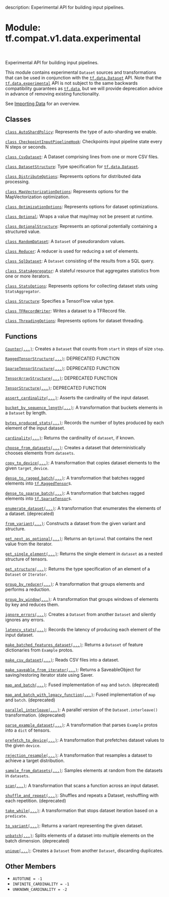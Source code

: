 description: Experimental API for building input pipelines.

<div itemscope itemtype="http://developers.google.com/ReferenceObject">
<meta itemprop="name" content="tf.compat.v1.data.experimental" />
<meta itemprop="path" content="Stable" />
<meta itemprop="property" content="AUTOTUNE"/>
<meta itemprop="property" content="INFINITE_CARDINALITY"/>
<meta itemprop="property" content="UNKNOWN_CARDINALITY"/>
</div>

# Module: tf.compat.v1.data.experimental

<!-- Insert buttons and diff -->

<table class="tfo-notebook-buttons tfo-api nocontent" align="left">

</table>



Experimental API for building input pipelines.


This module contains experimental `Dataset` sources and transformations that can
be used in conjunction with the <a href="../../../../tf/data/Dataset.md"><code>tf.data.Dataset</code></a> API. Note that the
<a href="../../../../tf/data/experimental.md"><code>tf.data.experimental</code></a> API is not subject to the same backwards compatibility
guarantees as <a href="../../../../tf/data.md"><code>tf.data</code></a>, but we will provide deprecation advice in advance of
removing existing functionality.

See [Importing Data](https://tensorflow.org/guide/datasets) for an overview.




## Classes

[`class AutoShardPolicy`](../../../../tf/data/experimental/AutoShardPolicy.md): Represents the type of auto-sharding we enable.

[`class CheckpointInputPipelineHook`](../../../../tf/data/experimental/CheckpointInputPipelineHook.md): Checkpoints input pipeline state every N steps or seconds.

[`class CsvDataset`](../../../../tf/compat/v1/data/experimental/CsvDataset.md): A Dataset comprising lines from one or more CSV files.

[`class DatasetStructure`](../../../../tf/data/DatasetSpec.md): Type specification for <a href="../../../../tf/data/Dataset.md"><code>tf.data.Dataset</code></a>.

[`class DistributeOptions`](../../../../tf/data/experimental/DistributeOptions.md): Represents options for distributed data processing.

[`class MapVectorizationOptions`](../../../../tf/data/experimental/MapVectorizationOptions.md): Represents options for the MapVectorization optimization.

[`class OptimizationOptions`](../../../../tf/data/experimental/OptimizationOptions.md): Represents options for dataset optimizations.

[`class Optional`](../../../../tf/data/experimental/Optional.md): Wraps a value that may/may not be present at runtime.

[`class OptionalStructure`](../../../../tf/OptionalSpec.md): Represents an optional potentially containing a structured value.

[`class RandomDataset`](../../../../tf/compat/v1/data/experimental/RandomDataset.md): A `Dataset` of pseudorandom values.

[`class Reducer`](../../../../tf/data/experimental/Reducer.md): A reducer is used for reducing a set of elements.

[`class SqlDataset`](../../../../tf/compat/v1/data/experimental/SqlDataset.md): A `Dataset` consisting of the results from a SQL query.

[`class StatsAggregator`](../../../../tf/compat/v1/data/experimental/StatsAggregator.md): A stateful resource that aggregates statistics from one or more iterators.

[`class StatsOptions`](../../../../tf/data/experimental/StatsOptions.md): Represents options for collecting dataset stats using `StatsAggregator`.

[`class Structure`](../../../../tf/TypeSpec.md): Specifies a TensorFlow value type.

[`class TFRecordWriter`](../../../../tf/data/experimental/TFRecordWriter.md): Writes a dataset to a TFRecord file.

[`class ThreadingOptions`](../../../../tf/data/experimental/ThreadingOptions.md): Represents options for dataset threading.

## Functions

[`Counter(...)`](../../../../tf/compat/v1/data/experimental/Counter.md): Creates a `Dataset` that counts from `start` in steps of size `step`.

[`RaggedTensorStructure(...)`](../../../../tf/compat/v1/data/experimental/RaggedTensorStructure.md): DEPRECATED FUNCTION

[`SparseTensorStructure(...)`](../../../../tf/compat/v1/data/experimental/SparseTensorStructure.md): DEPRECATED FUNCTION

[`TensorArrayStructure(...)`](../../../../tf/compat/v1/data/experimental/TensorArrayStructure.md): DEPRECATED FUNCTION

[`TensorStructure(...)`](../../../../tf/compat/v1/data/experimental/TensorStructure.md): DEPRECATED FUNCTION

[`assert_cardinality(...)`](../../../../tf/data/experimental/assert_cardinality.md): Asserts the cardinality of the input dataset.

[`bucket_by_sequence_length(...)`](../../../../tf/data/experimental/bucket_by_sequence_length.md): A transformation that buckets elements in a `Dataset` by length.

[`bytes_produced_stats(...)`](../../../../tf/data/experimental/bytes_produced_stats.md): Records the number of bytes produced by each element of the input dataset.

[`cardinality(...)`](../../../../tf/data/experimental/cardinality.md): Returns the cardinality of `dataset`, if known.

[`choose_from_datasets(...)`](../../../../tf/compat/v1/data/experimental/choose_from_datasets.md): Creates a dataset that deterministically chooses elements from `datasets`.

[`copy_to_device(...)`](../../../../tf/data/experimental/copy_to_device.md): A transformation that copies dataset elements to the given `target_device`.

[`dense_to_ragged_batch(...)`](../../../../tf/data/experimental/dense_to_ragged_batch.md): A transformation that batches ragged elements into <a href="../../../../tf/RaggedTensor.md"><code>tf.RaggedTensor</code></a>s.

[`dense_to_sparse_batch(...)`](../../../../tf/data/experimental/dense_to_sparse_batch.md): A transformation that batches ragged elements into <a href="../../../../tf/sparse/SparseTensor.md"><code>tf.SparseTensor</code></a>s.

[`enumerate_dataset(...)`](../../../../tf/data/experimental/enumerate_dataset.md): A transformation that enumerates the elements of a dataset. (deprecated)

[`from_variant(...)`](../../../../tf/data/experimental/from_variant.md): Constructs a dataset from the given variant and structure.

[`get_next_as_optional(...)`](../../../../tf/data/experimental/get_next_as_optional.md): Returns an `Optional` that contains the next value from the iterator.

[`get_single_element(...)`](../../../../tf/data/experimental/get_single_element.md): Returns the single element in `dataset` as a nested structure of tensors.

[`get_structure(...)`](../../../../tf/data/experimental/get_structure.md): Returns the type specification of an element of a `Dataset` or `Iterator`.

[`group_by_reducer(...)`](../../../../tf/data/experimental/group_by_reducer.md): A transformation that groups elements and performs a reduction.

[`group_by_window(...)`](../../../../tf/data/experimental/group_by_window.md): A transformation that groups windows of elements by key and reduces them.

[`ignore_errors(...)`](../../../../tf/data/experimental/ignore_errors.md): Creates a `Dataset` from another `Dataset` and silently ignores any errors.

[`latency_stats(...)`](../../../../tf/data/experimental/latency_stats.md): Records the latency of producing each element of the input dataset.

[`make_batched_features_dataset(...)`](../../../../tf/compat/v1/data/experimental/make_batched_features_dataset.md): Returns a `Dataset` of feature dictionaries from `Example` protos.

[`make_csv_dataset(...)`](../../../../tf/compat/v1/data/experimental/make_csv_dataset.md): Reads CSV files into a dataset.

[`make_saveable_from_iterator(...)`](../../../../tf/data/experimental/make_saveable_from_iterator.md): Returns a SaveableObject for saving/restoring iterator state using Saver.

[`map_and_batch(...)`](../../../../tf/data/experimental/map_and_batch.md): Fused implementation of `map` and `batch`. (deprecated)

[`map_and_batch_with_legacy_function(...)`](../../../../tf/compat/v1/data/experimental/map_and_batch_with_legacy_function.md): Fused implementation of `map` and `batch`. (deprecated)

[`parallel_interleave(...)`](../../../../tf/data/experimental/parallel_interleave.md): A parallel version of the `Dataset.interleave()` transformation. (deprecated)

[`parse_example_dataset(...)`](../../../../tf/data/experimental/parse_example_dataset.md): A transformation that parses `Example` protos into a `dict` of tensors.

[`prefetch_to_device(...)`](../../../../tf/data/experimental/prefetch_to_device.md): A transformation that prefetches dataset values to the given `device`.

[`rejection_resample(...)`](../../../../tf/data/experimental/rejection_resample.md): A transformation that resamples a dataset to achieve a target distribution.

[`sample_from_datasets(...)`](../../../../tf/compat/v1/data/experimental/sample_from_datasets.md): Samples elements at random from the datasets in `datasets`.

[`scan(...)`](../../../../tf/data/experimental/scan.md): A transformation that scans a function across an input dataset.

[`shuffle_and_repeat(...)`](../../../../tf/data/experimental/shuffle_and_repeat.md): Shuffles and repeats a Dataset, reshuffling with each repetition. (deprecated)

[`take_while(...)`](../../../../tf/data/experimental/take_while.md): A transformation that stops dataset iteration based on a `predicate`.

[`to_variant(...)`](../../../../tf/data/experimental/to_variant.md): Returns a variant representing the given dataset.

[`unbatch(...)`](../../../../tf/data/experimental/unbatch.md): Splits elements of a dataset into multiple elements on the batch dimension. (deprecated)

[`unique(...)`](../../../../tf/data/experimental/unique.md): Creates a `Dataset` from another `Dataset`, discarding duplicates.

## Other Members

* `AUTOTUNE = -1` <a id="AUTOTUNE"></a>
* `INFINITE_CARDINALITY = -1` <a id="INFINITE_CARDINALITY"></a>
* `UNKNOWN_CARDINALITY = -2` <a id="UNKNOWN_CARDINALITY"></a>
